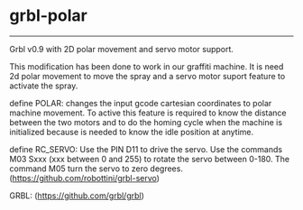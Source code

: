 # grbl-polar

***

Grbl v0.9 with 2D polar movement and servo motor support.

This modification has been done to work in our graffiti machine. It is need 2d polar movement to move the spray and a servo motor suport feature to activate the spray.

  define POLAR: changes the input gcode cartesian coordinates to polar machine movement. To active this feature is                      required to know the distance between the two motors and to do the homing cycle when the machine is                     initialized because is needed to know the idle position at anytime.
  
  define RC_SERVO: Use the PIN D11 to drive the servo. Use the commands M03 Sxxx (xxx between 0 and 255) to rotate the                     servo between 0-180. The command M05 turn the servo to zero degrees. (https://github.com/robottini/grbl-servo)
  
  GRBL: (https://github.com/grbl/grbl)
